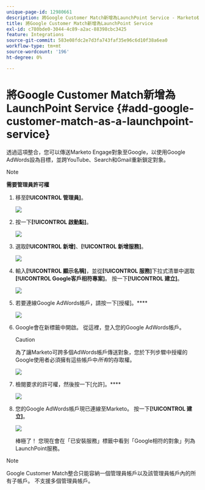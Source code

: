 ```yaml
---
unique-page-id: 12980661
description: 將Google Customer Match新增為LaunchPoint Service - Marketo檔案 — 產品檔案
title: 將Google Customer Match新增為LaunchPoint Service
exl-id: c780bde0-3044-4c89-a2ac-88398cbc3425
feature: Integrations
source-git-commit: 583e08fdc2e7d3fa743faf35e96c6d10f38a6ea0
workflow-type: tm+mt
source-wordcount: '196'
ht-degree: 0%

---
```


# 將Google Customer Match新增為LaunchPoint Service {#add-google-customer-match-as-a-launchpoint-service}

透過這項整合，您可以傳送Marketo Engage對象至Google，以使用Google AdWords設為目標，並跨YouTube、Search和Gmail重新鎖定對象。

>[!NOTE]
>
>**需要管理員許可權**

1. 移至&#x200B;**[!UICONTROL 管理員]**。

   ![](assets/admin.png)

1. 按一下&#x200B;**[!UICONTROL 啟動點]**。

   ![](assets/image2014-12-5-14-3a35-3a27.png)

1. 選取&#x200B;**[!UICONTROL 新增]**、**[!UICONTROL 新增服務]**。

   ![](assets/image2014-12-5-14-3a37-3a33.png)

1. 輸入&#x200B;**[!UICONTROL 顯示名稱]**，並從&#x200B;**[!UICONTROL 服務]**&#x200B;下拉式清單中選取&#x200B;**[!UICONTROL Google客戶相符專案]**。 按一下&#x200B;**[!UICONTROL 建立]**。

   ![](assets/chooseservice.png)

1. 若要連線Google AdWords帳戶，請按一下[授權]。****

   ![](assets/authorizeaccount-1.png)

1. Google會在新標籤中開啟。 從這裡，登入您的Google AdWords帳戶。

   >[!CAUTION]
   >
   >為了讓Marketo可跨多個AdWords帳戶傳送對象，您於下列步驟中授權的Google使用者必須擁有這些帳戶中&#x200B;_所有_&#x200B;的存取權。

   ![](assets/chooseaccount.png)

1. 檢閱要求的許可權，然後按一下[允許]。****

   ![](assets/reviewpermissions.png)

1. 您的Google AdWords帳戶現已連線至Marketo。 按一下&#x200B;**[!UICONTROL 建立]**。

   ![](assets/authorizesuccess.png)

   棒極了！ 您現在會在「已安裝服務」標籤中看到「Google相符的對象」列為LaunchPoint服務。

>[!NOTE]
>
>Google Customer Match整合只能容納一個管理員帳戶以及該管理員帳戶內的所有子帳戶。 不支援多個管理員帳戶。
